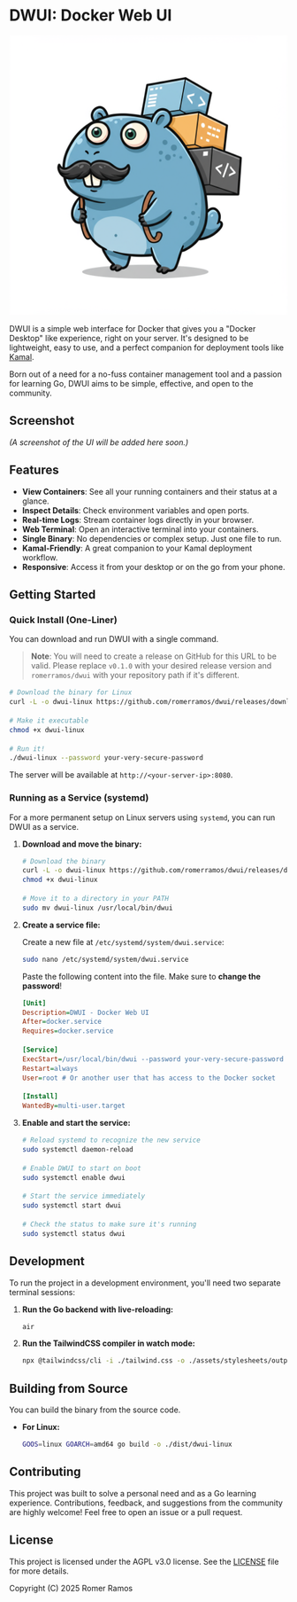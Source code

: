 # DWUI: Docker Web UI

![DWUI Logo](assets/images/dwui.png)

DWUI is a simple web interface for Docker that gives you a "Docker Desktop" like experience, right on your server. It's designed to be lightweight, easy to use, and a perfect companion for deployment tools like [Kamal](https://kamal-deploy.org/).

Born out of a need for a no-fuss container management tool and a passion for learning Go, DWUI aims to be simple, effective, and open to the community.

## Screenshot

_(A screenshot of the UI will be added here soon.)_

## Features

- **View Containers**: See all your running containers and their status at a glance.
- **Inspect Details**: Check environment variables and open ports.
- **Real-time Logs**: Stream container logs directly in your browser.
- **Web Terminal**: Open an interactive terminal into your containers.
- **Single Binary**: No dependencies or complex setup. Just one file to run.
- **Kamal-Friendly**: A great companion to your Kamal deployment workflow.
- **Responsive**: Access it from your desktop or on the go from your phone.

## Getting Started

### Quick Install (One-Liner)

You can download and run DWUI with a single command.

> **Note**: You will need to create a release on GitHub for this URL to be valid. Please replace `v0.1.0` with your desired release version and `romerramos/dwui` with your repository path if it's different.

```bash
# Download the binary for Linux
curl -L -o dwui-linux https://github.com/romerramos/dwui/releases/download/v0.1.0/dwui-linux

# Make it executable
chmod +x dwui-linux

# Run it!
./dwui-linux --password your-very-secure-password
```

The server will be available at `http://<your-server-ip>:8080`.

### Running as a Service (systemd)

For a more permanent setup on Linux servers using `systemd`, you can run DWUI as a service.

1.  **Download and move the binary:**

    ```bash
    # Download the binary
    curl -L -o dwui-linux https://github.com/romerramos/dwui/releases/download/v0.1.0/dwui-linux
    chmod +x dwui-linux

    # Move it to a directory in your PATH
    sudo mv dwui-linux /usr/local/bin/dwui
    ```

2.  **Create a service file:**

    Create a new file at `/etc/systemd/system/dwui.service`:

    ```bash
    sudo nano /etc/systemd/system/dwui.service
    ```

    Paste the following content into the file. Make sure to **change the password**!

    ```ini
    [Unit]
    Description=DWUI - Docker Web UI
    After=docker.service
    Requires=docker.service

    [Service]
    ExecStart=/usr/local/bin/dwui --password your-very-secure-password
    Restart=always
    User=root # Or another user that has access to the Docker socket

    [Install]
    WantedBy=multi-user.target
    ```

3.  **Enable and start the service:**

    ```bash
    # Reload systemd to recognize the new service
    sudo systemctl daemon-reload

    # Enable DWUI to start on boot
    sudo systemctl enable dwui

    # Start the service immediately
    sudo systemctl start dwui

    # Check the status to make sure it's running
    sudo systemctl status dwui
    ```

## Development

To run the project in a development environment, you'll need two separate terminal sessions:

1.  **Run the Go backend with live-reloading:**

    ```bash
    air
    ```

2.  **Run the TailwindCSS compiler in watch mode:**
    ```bash
    npx @tailwindcss/cli -i ./tailwind.css -o ./assets/stylesheets/output.css --watch
    ```

## Building from Source

You can build the binary from the source code.

- **For Linux:**
  ```bash
  GOOS=linux GOARCH=amd64 go build -o ./dist/dwui-linux
  ```

## Contributing

This project was built to solve a personal need and as a Go learning experience. Contributions, feedback, and suggestions from the community are highly welcome! Feel free to open an issue or a pull request.

## License

This project is licensed under the AGPL v3.0 license. See the [LICENSE](LICENSE) file for more details.

Copyright (C) 2025 Romer Ramos
